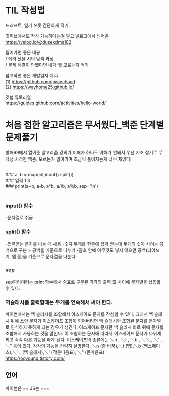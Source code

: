 # TIL 작성법

드래프트, 일기 쓰듯 간단하게 적기.

깃허브에서도 작성 가능하다는걸 알고 벨로그에서 넘어옴 <br>
https://velog.io/@dusekdms182

들어가면 좋은 내용<br>
/ 에러 났을 시의 탐색 과정<br>
/ 문제 해결이 안됐다면 내가 뭘 모르는지 적기

참고하면 좋은 개발일지 예시<br>
(1) https://github.com/jbranchaud <br>
(2) https://wayhome25.github.io/

깃헙 튜토리얼 <br>
https://guides.github.com/activities/hello-world/


# 처음 접한 알고리즘은 무서웠다_백준 단계별 문제풀기
항해99에서 열어준 알고리즘 강의가 이해가 하나도 이해가 안돼서 우선 기초 잡기로 무작정 시작한 백준. 모르는거 알아가며 조금씩 풀어지는게 너무 재밌다!

<br>
### a, b = map(int,input().split()) <br>
### 입력 1 3 <br>
### print(a+b, a-b, a*b, a//b, a%b, sep='\n')	<br>
<br>

### input() 함수
-문자열로 취급
### split() 함수
-입력받는 문자를 나눌 때 사용
-숫자 두개를 한줄에 입력 받는데 두개의 숫자 사이는 공백으로 구분 > 공백을 기준으로 나누기
-괄호 안에 아무것도 넣지 않으면 공백(띄어쓰기, 탭 등)을 기준으로 문자열을 나눈다.
### sep
sep파라미터는 print 함수에서 쉼표로 구분된 각각의 출력 값 사이에 문자열을 삽입할 수 있다.


### 역슬래시를 출력할때는 두개를 연속해서 써야 한다.
파이썬에서는 백 슬러시를 조합해서 이스케이프 문자를 작성할 수 있다. 그래서 백 슬래시 뒤에 쓰인 문자가 이스케이프 조합이 되어버리면 백 슬래시와 조합된 문자를 문자열로 인식하지 못하게 되는 경우가 생긴다.
이스케이프 문자란 백 슬러시 바로 뒤에 문자를 조합해서 사용하는 것을 말한다. 이 조합하는 문자에 따라서 이스케이프 문자가 나뉘게 되고 각각 다른 기능을 하게 된다. 이스케이프의 종류에는 ＼n , ＼t , ＼b , ＼＼ , ＼' , ＼" 등이 있다.  각각의 기능을 간략히 설명한다.
＼n (줄 바꿈),＼t (탭),＼b (백스페이스),＼＼ (백 슬래시),＼' (작은따옴표), ＼" (큰따옴표) 
https://ooyoung.tistory.com/

## 언어
파이썬은 ==
JS는 ===
